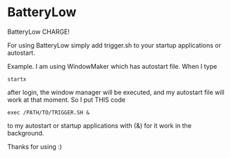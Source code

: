 # BatteryLow
BatteryLow CHARGE! 

For using BatteryLow simply add trigger.sh to your startup applications or autostart.

Example.
I am using WindowMaker which has autostart file. When I type 
```
startx
```
after login, the window manager will be executed, and my autostart file will work at that moment.
So I put THIS code
```
exec /PATH/TO/TRIGGER.SH &

```
to my autostart or startup applications with (&) for it work in the background.

Thanks for using :)
